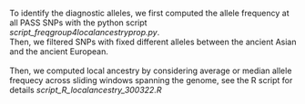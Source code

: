 To identify the diagnostic alleles, we first computed the allele frequency at all PASS SNPs with the python script *script_freqgroup4localancestryprop.py*.<br>
Then, we filtered SNPs with fixed different alleles between the ancient Asian and the ancient European. <br><br>
Then, we computed local ancestry by considering average or median allele frequecy across sliding windows spanning the genome, see the R script for details *script_R_localancestry_300322.R*
